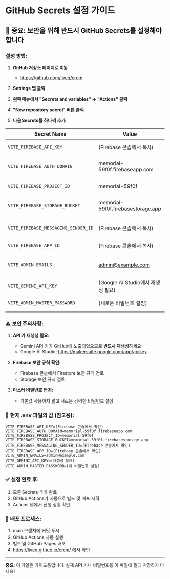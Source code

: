 # GitHub Secrets 설정 가이드

## 🔐 중요: 보안을 위해 반드시 GitHub Secrets를 설정해야 합니다

### 설정 방법:

1. **GitHub 저장소 페이지로 이동**
   - https://github.com/liveq/crom

2. **Settings 탭 클릭**

3. **왼쪽 메뉴에서 "Secrets and variables" → "Actions" 클릭**

4. **"New repository secret" 버튼 클릭**

5. **다음 Secrets를 하나씩 추가:**

| Secret Name | Value | 설명 |
|------------|-------|------|
| `VITE_FIREBASE_API_KEY` | (Firebase 콘솔에서 복사) | Firebase API 키 |
| `VITE_FIREBASE_AUTH_DOMAIN` | memorial-59f0f.firebaseapp.com | Firebase Auth 도메인 |
| `VITE_FIREBASE_PROJECT_ID` | memorial-59f0f | Firebase 프로젝트 ID |
| `VITE_FIREBASE_STORAGE_BUCKET` | memorial-59f0f.firebasestorage.app | Firebase Storage 버킷 |
| `VITE_FIREBASE_MESSAGING_SENDER_ID` | (Firebase 콘솔에서 복사) | Firebase Messaging Sender ID |
| `VITE_FIREBASE_APP_ID` | (Firebase 콘솔에서 복사) | Firebase App ID |
| `VITE_ADMIN_EMAILS` | admin@example.com | 관리자 이메일 (쉼표로 구분) |
| `VITE_GEMINI_API_KEY` | (Google AI Studio에서 재생성 필요) | Gemini API 키 |
| `VITE_ADMIN_MASTER_PASSWORD` | (새로운 비밀번호 설정) | 관리자 마스터 비밀번호 |

### ⚠️ 보안 주의사항:

1. **API 키 재생성 필요:**
   - Gemini API 키가 GitHub에 노출되었으므로 **반드시 재생성**하세요
   - Google AI Studio: https://makersuite.google.com/app/apikey

2. **Firebase 보안 규칙 확인:**
   - Firebase 콘솔에서 Firestore 보안 규칙 검토
   - Storage 보안 규칙 검토

3. **마스터 비밀번호 변경:**
   - 기본값 사용하지 말고 새로운 강력한 비밀번호 설정

### 📝 현재 .env 파일의 값 (참고용):

```
VITE_FIREBASE_API_KEY=(Firebase 콘솔에서 확인)
VITE_FIREBASE_AUTH_DOMAIN=memorial-59f0f.firebaseapp.com
VITE_FIREBASE_PROJECT_ID=memorial-59f0f
VITE_FIREBASE_STORAGE_BUCKET=memorial-59f0f.firebasestorage.app
VITE_FIREBASE_MESSAGING_SENDER_ID=(Firebase 콘솔에서 확인)
VITE_FIREBASE_APP_ID=(Firebase 콘솔에서 확인)
VITE_ADMIN_EMAILS=admin@example.com
VITE_GEMINI_API_KEY=(재생성 필요)
VITE_ADMIN_MASTER_PASSWORD=(새 비밀번호 설정)
```

### ✅ 설정 완료 후:

1. 모든 Secrets 추가 완료
2. GitHub Actions가 자동으로 빌드 및 배포 시작
3. Actions 탭에서 진행 상황 확인

### 🚀 배포 프로세스:

1. main 브랜치에 커밋 푸시
2. GitHub Actions 자동 실행
3. 빌드 및 GitHub Pages 배포
4. https://liveq.github.io/crom/ 에서 확인

---

**중요**: 이 파일은 가이드용입니다. 실제 API 키나 비밀번호를 이 파일에 절대 저장하지 마세요!